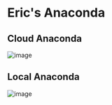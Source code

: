 # Eric's Anaconda

## Cloud Anaconda

![image](https://github.com/user-attachments/assets/16fe0537-1494-408c-b50b-19e3fc8256b0)


## Local Anaconda

![image](https://github.com/user-attachments/assets/95c2ad59-6202-42a8-a227-aa50b9972bb5)
